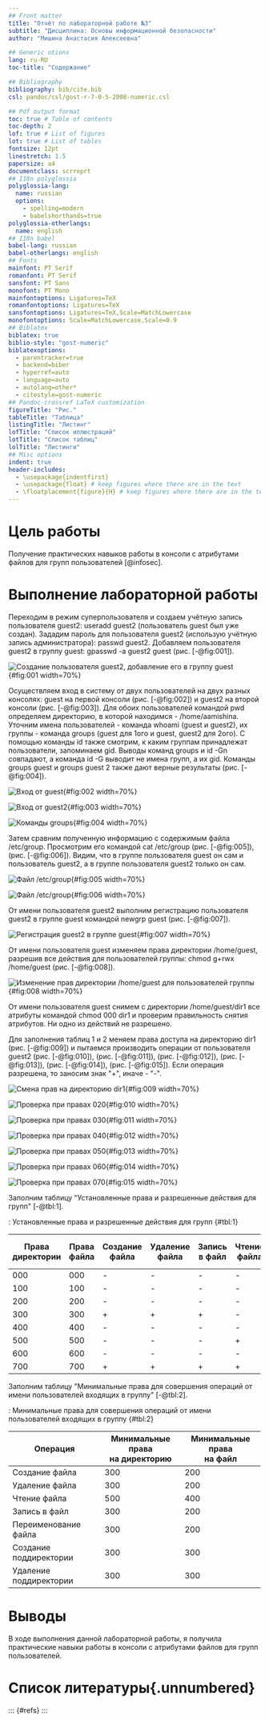 ```yaml
---
## Front matter
title: "Отчёт по лабораторной работе №3"
subtitle: "Дисциплина: Основы информационной безопасности"
author: "Мишина Анастасия Алексеевна"

## Generic otions
lang: ru-RU
toc-title: "Содержание"

## Bibliography
bibliography: bib/cite.bib
csl: pandoc/csl/gost-r-7-0-5-2008-numeric.csl

## Pdf output format
toc: true # Table of contents
toc-depth: 2
lof: true # List of figures
lot: true # List of tables
fontsize: 12pt
linestretch: 1.5
papersize: a4
documentclass: scrreprt
## I18n polyglossia
polyglossia-lang:
  name: russian
  options:
	- spelling=modern
	- babelshorthands=true
polyglossia-otherlangs:
  name: english
## I18n babel
babel-lang: russian
babel-otherlangs: english
## Fonts
mainfont: PT Serif
romanfont: PT Serif
sansfont: PT Sans
monofont: PT Mono
mainfontoptions: Ligatures=TeX
romanfontoptions: Ligatures=TeX
sansfontoptions: Ligatures=TeX,Scale=MatchLowercase
monofontoptions: Scale=MatchLowercase,Scale=0.9
## Biblatex
biblatex: true
biblio-style: "gost-numeric"
biblatexoptions:
  - parentracker=true
  - backend=biber
  - hyperref=auto
  - language=auto
  - autolang=other*
  - citestyle=gost-numeric
## Pandoc-crossref LaTeX customization
figureTitle: "Рис."
tableTitle: "Таблица"
listingTitle: "Листинг"
lofTitle: "Список иллюстраций"
lotTitle: "Список таблиц"
lolTitle: "Листинги"
## Misc options
indent: true
header-includes:
  - \usepackage{indentfirst}
  - \usepackage{float} # keep figures where there are in the text
  - \floatplacement{figure}{H} # keep figures where there are in the text
---
```


# Цель работы

Получение практических навыков работы в консоли с атрибутами файлов для групп пользователей [@infosec].

# Выполнение лабораторной работы

Переходим в режим суперпользователя и создаем учётную запись пользователя guest2: useradd guest2 (пользователь guest был уже создан). Зададим пароль для пользователя guest2 (использую учётную запись администратора): passwd guest2. Добавляем пользователя guest2 в группу guest: gpasswd -a guest2 guest (рис. [-@fig:001]).

![Создание пользователя guest2, добавление его в группу guest](image/1.png){#fig:001 width=70%}

Осуществляем вход в систему от двух пользователей на двух разных консолях: guest на первой консоли (рис. [-@fig:002]) и guest2 на второй консоли (рис. [-@fig:003]). Для обоих пользователей командой pwd определяем директорию, в которой находимся - /home/aamishina. Уточним имена пользователей - команда whoami (guest и guest2), их группы - команда groups (guest для 1ого и guest, guest2 для 2ого). С помощью команды id также смотрим, к каким группам принадлежат пользователи, запоминаем gid. Выводы команд groups и id -Gn совпадают, а команда id -G выводит не имена групп, а их gid. Команды groups guest и groups guest 2 также дают верные результаты (рис. [-@fig:004]).

![Вход от guest](image/2.png){#fig:002 width=70%}

![Вход от guest2](image/3.png){#fig:003 width=70%}

![Команды groups](image/4.png){#fig:004 width=70%}

Затем сравним полученную информацию с содержимым файла /etc/group. Просмотрим его командой cat /etc/group (рис. [-@fig:005]), (рис. [-@fig:006]). Видим, что в группе пользователя guest он сам и пользователь guest2, а в группе пользователя guest2 только он сам.

![Файл /etc/group](image/5.png){#fig:005 width=70%}

![Файл /etc/group](image/6.png){#fig:006 width=70%}

От имени пользователя guest2 выполним регистрацию пользователя guest2 в группе guest командой newgrp guest (рис. [-@fig:007]).

![Регистрация guest2 в группе guest](image/7.png){#fig:007 width=70%}

От имени пользователя guest изменяем права директории /home/guest, разрешив все действия для пользователей группы: chmod g+rwx /home/guest (рис. [-@fig:008]).

![Изменение прав директории /home/guest для пользователей группы](image/8.png){#fig:008 width=70%}

От имени пользователя guest снимем с директории /home/guest/dir1 все атрибуты командой chmod 000 dir1 и проверим правильность снятия атрибутов. Ни одно из действий не разрешено.

Для заполнения таблиц 1 и 2 меняем права доступа на директорию dir1 (рис. [-@fig:009]) и пытаемся производить операции от пользователя guest2 (рис. [-@fig:010]), (рис. [-@fig:011]), (рис. [-@fig:012]), (рис. [-@fig:013]), (рис. [-@fig:014]), (рис. [-@fig:015]). Если операция разрешена, то заносим знак "+", иначе - "-".

![Смена прав на директорию dir1](image/9.png){#fig:009 width=70%}

![Проверка при правах 020](image/10.png){#fig:010 width=70%}

![Проверка при правах 030](image/11.png){#fig:011 width=70%}

![Проверка при правах 040](image/12.png){#fig:012 width=70%}

![Проверка при правах 050](image/13.png){#fig:013 width=70%}

![Проверка при правах 060](image/14.png){#fig:014 width=70%}

![Проверка при правах 070](image/15.png){#fig:015 width=70%}

Заполним таблицу "Установленные права и разрешенные действия для групп" [-@tbl:1].

: Установленные права и разрешенные действия для групп {#tbl:1}

| Права директории | Права файла | Создание файла | Удаление файла | Запись в файл | Чтение файла | Смена директории | Просмотр файлов и директории | Переименование файла | Смена атрибутов файла |
|------------------|-------------|----------------|----------------|---------------|--------------|------------------|------------------------------|----------------------|----------------------|
| 000 | 000 | - | - | - | - | - | - | - | - |
| 100 | 100 | - | - | - | - | + | - | - | + |
| 200 | 200 | - | - | - | - | - | - | - | - |
| 300 | 300 | + | + | + | - | + | - | + | + |
| 400 | 400 | - | - | - | - | - | + | - | - |
| 500 | 500 | - | - | - | + | + | + | - | + |
| 600 | 600 | - | - | - | - | - | + | - | - |
| 700 | 700 | + | + | + | + | + | + | + | + |

Заполним таблицу "Минимальные права для совершения операций от имени пользователей входящих в группу" [-@tbl:2].

: Минимальные права для совершения операций от имени пользователей входящих в группу {#tbl:2}

| Операция | Минимальные права <br> на директорию | Минимальные права <br> на файл |
|----------|--------------------------------------|-----------------------------------|
| Создание файла | 300 | 200 |
| Удаление файла | 300 | 200 |
| Чтение файла | 500 | 400 |
| Запись в файл | 300 | 200 |
| Переименование файла | 300 | 200 |
| Создание поддиректории | 300 | 300 |
| Удаление поддиректории | 300 | 300 |

# Выводы

В ходе выполнения данной лабораторной работы, я получила практические навыки работы в консоли с атрибутами файлов для групп пользователей.

# Список литературы{.unnumbered}

::: {#refs}
:::
